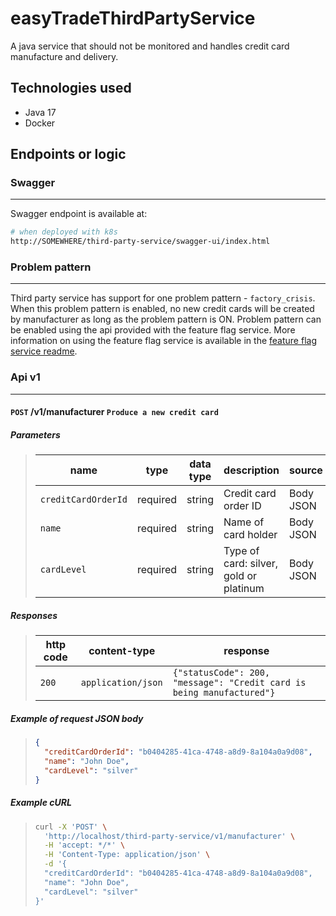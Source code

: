 # easyTradeThirdPartyService

A java service that should not be monitored and handles credit card manufacture and delivery.

## Technologies used

- Java 17
- Docker

## Endpoints or logic

### Swagger

---

Swagger endpoint is available at:

```bash
# when deployed with k8s
http://SOMEWHERE/third-party-service/swagger-ui/index.html
```

### Problem pattern

---

Third party service has support for one problem pattern - `factory_crisis`. When this problem pattern is enabled, no new credit cards will be created by manufacturer as long as the problem pattern is ON. Problem pattern can be enabled using the api provided with the feature flag service. More information on using the feature flag service is available in the [feature flag service readme](./feature-flag-service.md).

### Api v1

---

#### `POST` **/v1/manufacturer** `Produce a new credit card`

##### Parameters

> | name                | type     | data type | description                            | source    |
> | ------------------- | -------- | --------- | -------------------------------------- | --------- |
> | `creditCardOrderId` | required | string    | Credit card order ID                   | Body JSON |
> | `name`              | required | string    | Name of card holder                    | Body JSON |
> | `cardLevel`         | required | string    | Type of card: silver, gold or platinum | Body JSON |

##### Responses

> | http code | content-type       | response                                                              |
> | --------- | ------------------ | --------------------------------------------------------------------- |
> | `200`     | `application/json` | `{"statusCode": 200, "message": "Credit card is being manufactured"}` |

##### Example of request JSON body

> ```json
> {
>   "creditCardOrderId": "b0404285-41ca-4748-a8d9-8a104a0a9d08",
>   "name": "John Doe",
>   "cardLevel": "silver"
> }
> ```

##### Example cURL

> ```bash
> curl -X 'POST' \
>   'http://localhost/third-party-service/v1/manufacturer' \
>   -H 'accept: */*' \
>   -H 'Content-Type: application/json' \
>   -d '{
>   "creditCardOrderId": "b0404285-41ca-4748-a8d9-8a104a0a9d08",
>   "name": "John Doe",
>   "cardLevel": "silver"
> }'
> ```
